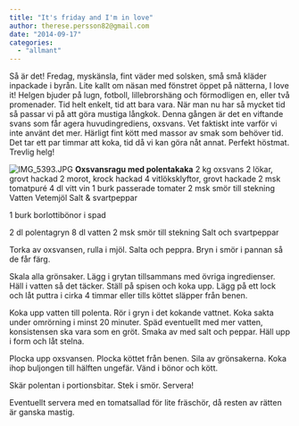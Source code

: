 ```yaml
---
title: "It's friday and I'm in love"
author: therese.persson82@gmail.com
date: "2014-09-17"
categories: 
  - "allmant"
---
```


Så är det! Fredag, myskänsla, fint väder med solsken, små små kläder inpackade i byrån. Lite kallt om näsan med fönstret öppet på nätterna, I love it! Helgen bjuder på lugn, fotboll, lillebrorshäng och förmodligen en, eller två promenader. Tid helt enkelt, tid att bara vara. När man nu har så mycket tid så passar vi på att göra mustiga långkok. Denna gången är det en viftande svans som får agera huvudingrediens, oxsvans. Vet faktiskt inte varför vi inte använt det mer. Härligt fint kött med massor av smak som behöver tid. Det tar ett par timmar att koka, tid då vi kan göra nåt annat. Perfekt höstmat. Trevlig helg!  
  
![IMG_5393.JPG](/static/img/IMG_5393.jpg)
**Oxsvansragu med polentakaka** 2 kg oxsvans 2 lökar, grovt hackad 2 morot, krock hackad 4 vitlöksklyftor, grovt hackade 2 msk tomatpuré 4 dl vitt vin 1 burk passerade tomater 2 msk smör till stekning Vatten Vetemjöl Salt & svartpeppar

1 burk borlottibönor i spad

2 dl polentagryn 8 dl vatten 2 msk smör till stekning Salt och svartpeppar

Torka av oxsvansen, rulla i mjöl. Salta och peppra. Bryn i smör i pannan så de får färg.

Skala alla grönsaker. Lägg i grytan tillsammans med övriga ingredienser. Häll i vatten så det täcker. Ställ på spisen och koka upp. Lägg på ett lock och låt puttra i cirka 4 timmar eller tills köttet släpper från benen.

Koka upp vatten till polenta. Rör i gryn i det kokande vattnet. Koka sakta under omrörning i minst 20 minuter. Späd eventuellt med mer vatten, konsistensen ska vara som en gröt. Smaka av med salt och peppar. Häll upp i form och låt stelna.

Plocka upp oxsvansen. Plocka köttet från benen. Sila av grönsakerna. Koka ihop buljongen till hälften ungefär. Vänd i bönor och kött.

Skär polentan i portionsbitar. Stek i smör. Servera!

Eventuellt servera med en tomatsallad för lite fräschör, då resten av rätten är ganska mastig.
